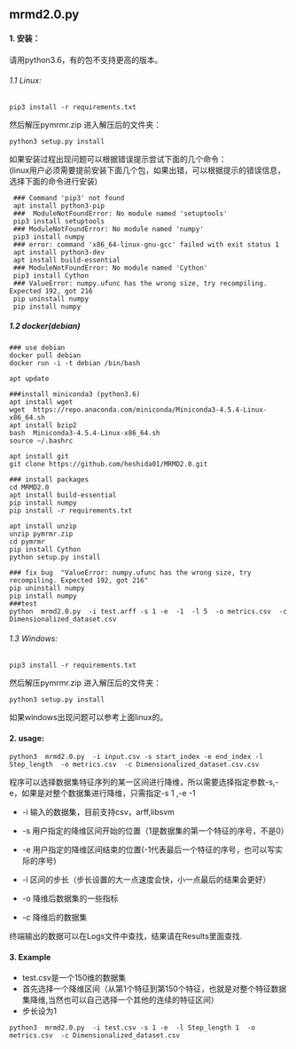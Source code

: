 ## mrmd2.0.py 
 
#### 1. 安装：
请用python3.6，有的包不支持更高的版本。  
###### 1.1 Linux:  
  ```
  pip3 install -r requirements.txt 
  ```
  然后解压pymrmr.zip  进入解压后的文件夹：       
  ```
  python3 setup.py install   
  ```
  如果安装过程出现问题可以根据错误提示尝试下面的几个命令：   
  (linux用户必须需要提前安装下面几个包，如果出错，可以根据提示的错误信息，选择下面的命令进行安装)
  ```
   ### Command 'pip3' not found
   apt install python3-pip
   ###  ModuleNotFoundError: No module named 'setuptools'
   pip3 install setuptools 
   ### ModuleNotFoundError: No module named 'numpy'
   pip3 install numpy     
   ### error: command 'x86_64-linux-gnu-gcc' failed with exit status 1
   apt install python3-dev  
   apt install build-essential 
   ### ModuleNotFoundError: No module named 'Cython'
   pip3 install Cython
   ### ValueError: numpy.ufunc has the wrong size, try recompiling. Expected 192, got 216
   pip uninstall numpy
   pip install numpy
   ```
   
##### 1.2 docker(debian)

```
### use debian
docker pull debian
docker run -i -t debian /bin/bash

apt update

###install miniconda3 (python3.6)
apt install wget
wget  https://repo.anaconda.com/miniconda/Miniconda3-4.5.4-Linux-x86_64.sh
apt install bzip2
bash  Miniconda3-4.5.4-Linux-x86_64.sh
source ~/.bashrc

apt install git
git clone https://github.com/heshida01/MRMD2.0.git

### install packages
cd MRMD2.0
apt install build-essential
pip install numpy
pip install -r requirements.txt

apt install unzip
unzip pymrmr.zip
cd pymrmr
pip install Cython 
python setup.py install

### fix bug  "ValueError: numpy.ufunc has the wrong size, try recompiling. Expected 192, got 216"
pip uninstall numpy
pip install numpy
###test
python  mrmd2.0.py  -i test.arff -s 1 -e  -1  -l 5  -o metrics.csv  -c Dimensionalized_dataset.csv
```

###### 1.3 Windows:
  ```
  pip3 install -r requirements.txt
  ```
  然后解压pymrmr.zip  进入解压后的文件夹：  
  ```
  python3 setup.py install  
  ```
  如果windows出现问题可以参考上面linux的。
 #### 2. usage:

 ```
 python3  mrmd2.0.py  -i input.csv -s start_index -e end_index -l Step_length  -o metrics.csv  -c Dimensionalized_dataset.csv.csv
 ```
  程序可以选择数据集特征序列的某一区间进行降维，所以需要选择指定参数-s,-e，如果是对整个数据集进行降维，只需指定-s 1 ,-e -1 
  
 * -i 输入的数据集，目前支持csv，arff,libsvm
 
 * -s 用户指定的降维区间开始的位置（1是数据集的第一个特征的序号，不是0）
 
 * -e 用户指定的降维区间结束的位置(-1代表最后一个特征的序号，也可以写实际的序号)
 
 * -l 区间的步长（步长设置的大一点速度会快，小一点最后的结果会更好）
 
 * -o 降维后数据集的一些指标
 
 * -c 降维后的数据集
 
 终端输出的数据可以在Logs文件中查找，结果请在Results里面查找.
 
 #### 3. Example
 * test.csv是一个150维的数据集  
 * 首先选择一个降维区间（从第1个特征到第150个特征，也就是对整个特征数据集降维,当然也可以自己选择一个其他的连续的特征区间）  
 * 步长设为1  
 ```
 python3  mrmd2.0.py  -i test.csv -s 1 -e  -l Step_length 1  -o metrics.csv  -c Dimensionalized_dataset.csv
 ```
